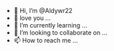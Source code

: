 - 👋 Hi, I’m @Aldywr22
- 👀 love you ...
- 🌱 I’m currently learning ...
- 💞️ I’m looking to collaborate on ...
- 📫 How to reach me ...

<!---
Aldywr22/Aldywr22 is a ✨ special ✨ repository because its `README.md` (this file) appears on your GitHub profile.
You can click the Preview link to take a look at your changes.
--->
